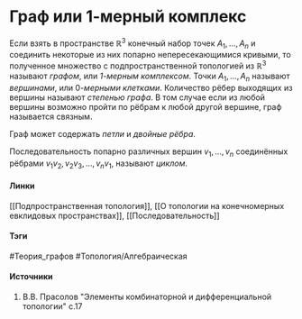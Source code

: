 # Граф или 1-мерный комплекс
Если взять в пространстве $\mathbb{R}^{3}$ конечный набор точек $A_{1},\dots,A_{n}$ и соединить некоторые из них попарно непересекающимися кривыми, то полученное множество с подпространственной топологией из $\mathbb{R}^{3}$ называют *графом*, или *$1$-мерным комплексом*. Точки $A_{1},\dots,A_{n}$ называют *вершинами*, или $0$*-мерными клетками*.
Количество рёбер выходящих из вершины называют *степенью графа*.
В том случае если из любой вершины возможно пройти по рёбрам к любой другой вершине, граф называется связным.

Граф может содержать *петли* и *двойные рёбра*.

Последовательность попарно различных вершин $v_{1},\dots,v_{n}$ соединённых рёбрами $v_{1}v_{2},v_{2}v_{3},\dots,v_{n}v_{1}$, называют *циклом*.
#### Линки
 [[Подпространственная топология]],
 [[О топологии на конечномерных евклидовых пространствах]],
 [[Последовательность]]
#### Тэги
 #Теория_графов
 #Топология/Алгебраическая 
#### Источники
1. В.В. Прасолов "Элементы комбинаторной и дифференциальной топологии" с.17